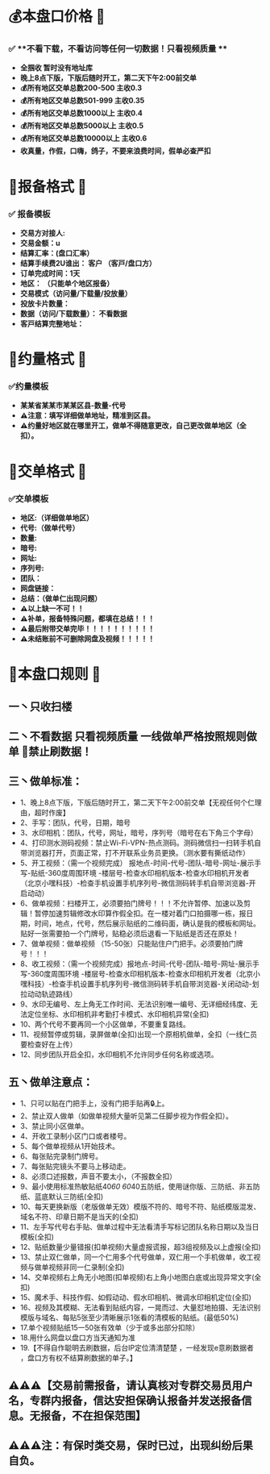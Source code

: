 # 💰本盘口价格 📖

### ✅ **不看下载，不看访问等任何一切数据！只看视频质量  **
- **全掴收 暂时没有地址库**
- **晚上8点下版，下版后随时开工，第二天下午2:00前交单**
- **💰所有地区交单总数200-500 主收0.3**
- **💰所有地区交单总数501-999 主收0.35**
- **💰所有地区交单总数1000以上 主收0.4**
- **💰所有地区交单总数5000以上 主收0.5**
- **💰所有地区交单总数10000以上 主收0.6**
- **收真量，作假，口嗨，鸽子，不要来浪费时间，假单必查严扣**

# 📜报备格式 📖

### ✅ **报备模板**
- **交易方对接人:**
- **交易金额：u**
- **结算汇率：(盘口汇率）**
- **结算手续费2U谁出：  客户 （客戸/盘口方）**
- **订单完成时间：1天**
- **地区：     （只能单个地区报备）**
- **交易模式（访问量/下载量/投放量）**
- **投放卡片数量：**
- **数据（访问/下载数量）： 不看数据**
- **客戸结算完整地址：**

# 🤝约量格式 📖

###  **✅约量模板**
- **某某省某某市某某区县-数量-代号**
- **⚠️注意：填写详细做单地址，精准到区县。**
- **⚠️约量好地区就在哪里开工，做单不得随意更改，自己更改做单地区（全扣）。**

# 🤝交单格式 📖

###  **✅交单模板**
- **地区:（详细做单地区）**
- **代号:（做单代号）**
- **数量:**
- **暗号:**
- **网址:**
- **序列号:**
- **团队：**
- **网盘链接：**
- **总结：（做单仁出现问题）**
- **⚠️以上缺一不可！！**
- **⚠️补单，报备特殊问题，都填在总结！！！**
- **⚠️最后附带交单完毕！！！！！！！！！！**
- **⚠️未结账前不可删除网盘及视频！！！！！**

# 📜本盘口规则 📖

## 一丶只收扫楼

## 二丶不看数据 只看视频质量 一线做单严格按照规则做单 🚫禁止刷数据！

## 三丶做单标准：

- 1、晚上8点下版，下版后随时开工，第二天下午2:00前交单【无视任何个仁理由，超时作废】
- 2、手写：团队，代号，日期，暗号
- 3、水印相机：团队，代号，网址，暗号，序列号（暗号在右下角三个字母）
- 4、打印测水测码视频：禁止Wi-Fi-VPN-热点测码。测码微信扫一扫转手机自带浏览器打开，页面正常，打不开联系业务员更换。（测水要有撕纸动作）
- 5、开工视频：（需一个视频完成） 报地点-时间-代号-团队-暗号-网址-展示手写-贴纸-360度周围环境 -楼层号-检查水印相机版本-检查水印相机开发者（北京小嘿科技）-检查手机设置手机序列号-微信测码转手机自带浏览器-开启动动）
- 6、做单视频：扫楼开工，必须要拍门牌号！！！不允许暂停、加速以及剪辑！暂停加速剪辑修改水印算作假全扣。在一楼对着门口拍摄哪一栋，报日期，时间，地点，代号，然后展示贴纸的二维码面，确认是我的模板和网址。贴好一张需要拍一个门牌号，贴稳必须后退看一下贴纸是否还在原处！
- 7、做单视频：做单视频 （15-50张）只能贴住户门把手。必须要拍门牌号！！！
- 8、收工视频：（需一个视频完成）报地点-时间-代号-团队-暗号-网址-展示手写-360度周围环境 -楼层号-检查水印相机版本-检查水印相机开发者（北京小嘿科技）-检查手机设置手机序列号-微信测码转手机自带浏览器-关闭动动-划拉动动轨迹路线）
- 9、水印无编号、左上角无工作时间、无法识别唯一编号、无详细经纬度、无法定位坐标、水印相机非考勤打卡模式、水印相机异常(全扣)
- 10、两个代号不要再同一个小区做单，不要重复路线。
- 11、视频暂停或剪辑，录屏做单(全扣)出现一个原相机做单，全扣（一线仁员要检查好在上传）
- 12、同步团队开启全扣，水印相机不允许同步任何名称或选项。

## 五丶做单注意点：
- 1、只可以贴在门把手上，没有门把手贴再🔒上。
- 2、禁止双人做单（如做单视频大量听见第二任脚步视为作假全扣）。
- 3、禁止同小区做单。
- 4、开收工录制小区门口或者楼号。
- 5、每个做单视频从1开始技术。
- 6、每张贴完录制门牌号。
- 7、每张贴完镜头不要马上移动走。
- 8、必须口述报数，声音不要太小，（不报数全扣）
- 9、最小使用标准热敏贴纸40*60  60*40五防纸，使用谜你版、三防纸、非五防纸、蓝底默认三防纸(全扣)
- 10、每天更换新版（老版做单无效）模版不符的、暗号不符、贴纸模版混发、域名不符、印章日期不是当天的(全扣)
- 11、左手写代号右手贴、做单过程中无法看清手写标记团队名称日期以及当日模板(全扣)
- 12、贴纸数量少量错报(扣单视频)大量虚报谎报，超3组视频及以上虚报(全扣)
- 13、禁止双仁做单，同一个仁用多个代号做单，双仁用一个手机做单，收工视频与做单视频非同一仁录制(全扣)
- 14、交单视频右上角无小地图(扣单视频)右上角小地图白底或出现异常文字(全扣)
- 15、魔术手、科技作假、如假动动、假水印相机、微调水印相机定位(全扣)
- 16、视频及其模糊、无法看到贴纸内容，一晃而过、大量怼地拍摄、无法识别模版与域名、每贴5张至少清晰展示1张看的清模板的贴纸。(最低50%)
- 17.单个视频贴纸15一50张有效单（少于或多出部分扣除）
- 18.用什么网盘以盘口方当天通知为准
- 19.【不得自作聪明去刷数据，后台IP定位清清楚楚 ，一经发现e意刷数据者 ，盘口方有权不结算刷数据的单子。】


## ⚠️⚠️⚠️【交易前需报备，请认真核对专群交易员用户名，专群内报备，信达安担保确认报备并发送报备信息。无报备，不在担保范围】

## ⚠️⚠️⚠️注：有保时类交易，保时已过，出现纠纷后果自负。
